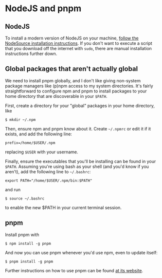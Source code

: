 # NodeJS and pnpm

## NodeJS

To install a modern version of NodeJS on your machine, [follow the NodeSource installation instructions](https://github.com/nodesource/distributions#debinstall). If you don't want to execute a script that you download off the internet with `sudo`, there are manual installation instructions further down.

## Global packages that aren't actually global

We need to install pnpm globally, and I don't like giving non-system package managers like (p)npm access to my system directories. It's fairly straightforward to configure npm and pnpm to install packages to your home directory that are discoverable in your `$PATH`.

First, create a directory for your "global" packages in your home directory, like

    $ mkdir ~/.npm

Then, ensure npm and pnpm know about it. Create `~/.npmrc` or edit it if it exists, and add the following line:

    prefix=/home/$USER/.npm

replacing `$USER` with your username.

Finally, ensure the executables that you'll be installing can be found in your `$PATH`. Assuming you're using bash as your shell (and you'd know if you aren't), add the following line to `~/.bashrc`:

    export PATH="/home/$USER/.npm/bin:$PATH"

and run

    $ source ~/.bashrc

to enable the new $PATH in your current terminal session.

## pnpm

Install pnpm with

    $ npm install -g pnpm

And now you can use pnpm whenever you'd use npm, even to update itself:

    $ pnpm install -g pnpm

Further instructions on how to use pnpm can be found [at its website](https://pnpm.io).

